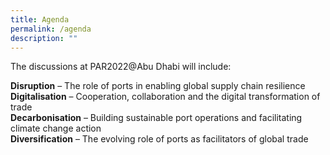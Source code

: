 ```yaml
---
title: Agenda
permalink: /agenda
description: ""
---
```

The discussions at PAR2022@Abu Dhabi will include:

**Disruption** – The role of ports in enabling global supply chain resilience  
**Digitalisation** – Cooperation, collaboration and the digital transformation of trade  
**Decarbonisation** – Building sustainable port operations and facilitating climate change action  
**Diversification** – The evolving role of ports as facilitators of global trade